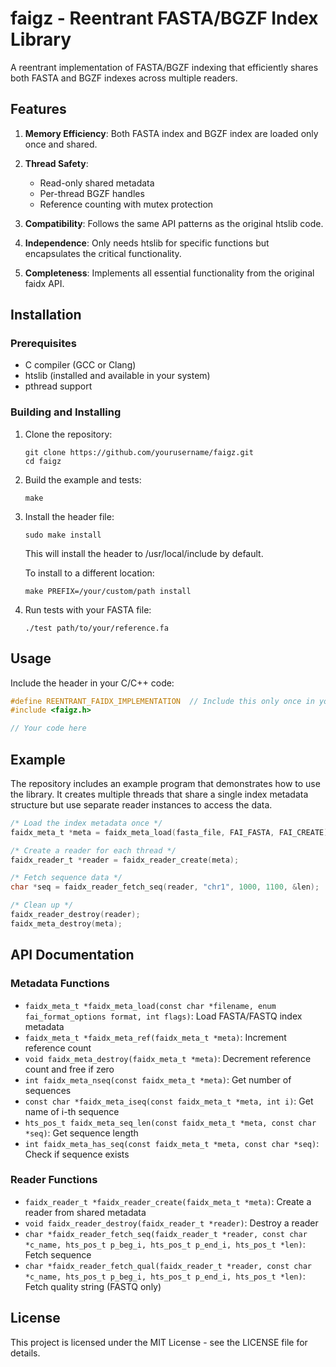 # faigz - Reentrant FASTA/BGZF Index Library

A reentrant implementation of FASTA/BGZF indexing that efficiently shares both FASTA and BGZF indexes across multiple readers.

## Features

1. **Memory Efficiency**: Both FASTA index and BGZF index are loaded only once and shared.

2. **Thread Safety**: 
   - Read-only shared metadata
   - Per-thread BGZF handles
   - Reference counting with mutex protection

3. **Compatibility**: Follows the same API patterns as the original htslib code.

4. **Independence**: Only needs htslib for specific functions but encapsulates the critical functionality.

5. **Completeness**: Implements all essential functionality from the original faidx API.

## Installation

### Prerequisites
- C compiler (GCC or Clang)
- htslib (installed and available in your system)
- pthread support

### Building and Installing

1. Clone the repository:
   ```
   git clone https://github.com/yourusername/faigz.git
   cd faigz
   ```

2. Build the example and tests:
   ```
   make
   ```

3. Install the header file:
   ```
   sudo make install
   ```
   
   This will install the header to /usr/local/include by default.
   
   To install to a different location:
   ```
   make PREFIX=/your/custom/path install
   ```

4. Run tests with your FASTA file:
   ```
   ./test path/to/your/reference.fa
   ```

## Usage

Include the header in your C/C++ code:

```c
#define REENTRANT_FAIDX_IMPLEMENTATION  // Include this only once in your project
#include <faigz.h>

// Your code here
```

## Example

The repository includes an example program that demonstrates how to use the library. It creates multiple threads that share a single index metadata structure but use separate reader instances to access the data.

```c
/* Load the index metadata once */
faidx_meta_t *meta = faidx_meta_load(fasta_file, FAI_FASTA, FAI_CREATE);

/* Create a reader for each thread */
faidx_reader_t *reader = faidx_reader_create(meta);

/* Fetch sequence data */
char *seq = faidx_reader_fetch_seq(reader, "chr1", 1000, 1100, &len);

/* Clean up */
faidx_reader_destroy(reader);
faidx_meta_destroy(meta);
```

## API Documentation

### Metadata Functions

- `faidx_meta_t *faidx_meta_load(const char *filename, enum fai_format_options format, int flags)`: Load FASTA/FASTQ index metadata
- `faidx_meta_t *faidx_meta_ref(faidx_meta_t *meta)`: Increment reference count
- `void faidx_meta_destroy(faidx_meta_t *meta)`: Decrement reference count and free if zero
- `int faidx_meta_nseq(const faidx_meta_t *meta)`: Get number of sequences
- `const char *faidx_meta_iseq(const faidx_meta_t *meta, int i)`: Get name of i-th sequence
- `hts_pos_t faidx_meta_seq_len(const faidx_meta_t *meta, const char *seq)`: Get sequence length
- `int faidx_meta_has_seq(const faidx_meta_t *meta, const char *seq)`: Check if sequence exists

### Reader Functions

- `faidx_reader_t *faidx_reader_create(faidx_meta_t *meta)`: Create a reader from shared metadata
- `void faidx_reader_destroy(faidx_reader_t *reader)`: Destroy a reader
- `char *faidx_reader_fetch_seq(faidx_reader_t *reader, const char *c_name, hts_pos_t p_beg_i, hts_pos_t p_end_i, hts_pos_t *len)`: Fetch sequence
- `char *faidx_reader_fetch_qual(faidx_reader_t *reader, const char *c_name, hts_pos_t p_beg_i, hts_pos_t p_end_i, hts_pos_t *len)`: Fetch quality string (FASTQ only)

## License

This project is licensed under the MIT License - see the LICENSE file for details.
